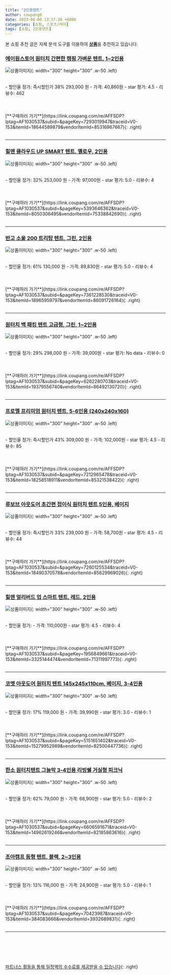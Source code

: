 ```yaml
---
title: "2인용텐트"
author: coupang6
date: 2023-08-06 13:37:28 +0800
categories: [쇼핑, 스포츠/레저]
tags: [쇼핑, 2인용텐트]
---
```


본 쇼핑 추천 글은 자체 분석 도구를 이용하여 [**상품**](https://link.coupang.com/a/bao1ui)을 추천하고 있습니다.

### [에이원스토어 원터치 간편한 캠핑 가벼운 텐트, 1~2인용](https://link.coupang.com/re/AFFSDP?lptag=AF1030537&subid=&pageKey=7293019947&traceid=V0-153&itemId=18644589879&vendorItemId=85316967667)

![상품이미지](https://thumbnail6.coupangcdn.com/thumbnails/remote/230x230ex/image/vendor_inventory/cf27/e3cbe962364881fcb1aad8891ed5344fa5664217e5ccf231296e52734d94.jpg){: width="300" height="300" .w-50 .left}


<br>
- 할인율 정가: 즉시할인가 38%  293,000   원
- 가격: 40,860원
- star 평가: 4.5
- 리뷰수: 462
<br>
<br>
<br>
<br>
[**구매하러 가기**](https://link.coupang.com/re/AFFSDP?lptag=AF1030537&subid=&pageKey=7293019947&traceid=V0-153&itemId=18644589879&vendorItemId=85316967667){: .right}
<br>
<br>

---

### [힐맨 클라우드 UP SMART 텐트, 옐로우, 2인용](https://link.coupang.com/re/AFFSDP?lptag=AF1030537&subid=&pageKey=5393646362&traceid=V0-153&itemId=8050306495&vendorItemId=75338842690)

![상품이미지](https://thumbnail6.coupangcdn.com/thumbnails/remote/230x230ex/image/retail/images/2878237070484170-6b81db77-43f9-4927-a03b-8e7b4e35e405.jpg){: width="300" height="300" .w-50 .left}


<br>
- 할인율 정가: 32%  253,000   원
- 가격: 97,000원
- star 평가: 5.0
- 리뷰수: 4
<br>
<br>
<br>
<br>
[**구매하러 가기**](https://link.coupang.com/re/AFFSDP?lptag=AF1030537&subid=&pageKey=5393646362&traceid=V0-153&itemId=8050306495&vendorItemId=75338842690){: .right}
<br>
<br>

---

### [반고 소울 200 트리탑 텐트, 그린, 2인용](https://link.coupang.com/re/AFFSDP?lptag=AF1030537&subid=&pageKey=7361228530&traceid=V0-153&itemId=18965959797&vendorItemId=86091726164)

![상품이미지](https://thumbnail8.coupangcdn.com/thumbnails/remote/230x230ex/image/retail/images/2023/05/26/15/9/828ebad8-e05f-40c5-a8ec-150e84a3ed1f.jpg){: width="300" height="300" .w-50 .left}


<br>
- 할인율 정가: 61%  130,000   원
- 가격: 89,830원
- star 평가: 5.0
- 리뷰수: 4
<br>
<br>
<br>
<br>
[**구매하러 가기**](https://link.coupang.com/re/AFFSDP?lptag=AF1030537&subid=&pageKey=7361228530&traceid=V0-153&itemId=18965959797&vendorItemId=86091726164){: .right}
<br>
<br>

---

### [원터치 백 패킹 텐트 고급형, 그린, 1~2인용](https://link.coupang.com/re/AFFSDP?lptag=AF1030537&subid=&pageKey=6262280703&traceid=V0-153&itemId=19379556740&vendorItemId=86492130720)

![상품이미지](https://thumbnail10.coupangcdn.com/thumbnails/remote/230x230ex/image/vendor_inventory/801a/4f081cc10e8ea346d05d5c2579b8abda68fe251ea7fede343bc7ebd10527.jpg){: width="300" height="300" .w-50 .left}


<br>
- 할인율 정가: 29%  298,000   원
- 가격: 39,000원
- star 평가: No data
- 리뷰수: 0
<br>
<br>
<br>
<br>
[**구매하러 가기**](https://link.coupang.com/re/AFFSDP?lptag=AF1030537&subid=&pageKey=6262280703&traceid=V0-153&itemId=19379556740&vendorItemId=86492130720){: .right}
<br>
<br>

---

### [프로멜 프리미엄 원터치 텐트, 5-6인용 (240x240x160)](https://link.coupang.com/re/AFFSDP?lptag=AF1030537&subid=&pageKey=7212965478&traceid=V0-153&itemId=18258518911&vendorItemId=85321538422)

![상품이미지](https://thumbnail7.coupangcdn.com/thumbnails/remote/230x230ex/image/vendor_inventory/d6de/9eeb26f917e07947f4a637cb88f819c36e7769f7bdc1ddd375e6ecafa9a7.jpg){: width="300" height="300" .w-50 .left}


<br>
- 할인율 정가: 즉시할인가 43%  309,000   원
- 가격: 102,000원
- star 평가: 4.5
- 리뷰수: 85
<br>
<br>
<br>
<br>
[**구매하러 가기**](https://link.coupang.com/re/AFFSDP?lptag=AF1030537&subid=&pageKey=7212965478&traceid=V0-153&itemId=18258518911&vendorItemId=85321538422){: .right}
<br>
<br>

---

### [류보브 아웃도어 초간편 접이식 원터치 텐트 5인용, 베이지](https://link.coupang.com/re/AFFSDP?lptag=AF1030537&subid=&pageKey=7260125534&traceid=V0-153&itemId=18490370578&vendorItemId=85629969026)

![상품이미지](https://thumbnail9.coupangcdn.com/thumbnails/remote/230x230ex/image/vendor_inventory/037d/de5b35cddace0bcf8c257a945336fb122785746519f1c82653e0837c5b18.jpg){: width="300" height="300" .w-50 .left}


<br>
- 할인율 정가: 즉시할인가 33%  239,000   원
- 가격: 58,700원
- star 평가: 4.5
- 리뷰수: 44
<br>
<br>
<br>
<br>
[**구매하러 가기**](https://link.coupang.com/re/AFFSDP?lptag=AF1030537&subid=&pageKey=7260125534&traceid=V0-153&itemId=18490370578&vendorItemId=85629969026){: .right}
<br>
<br>

---

### [힐맨 얼리버드 업 스마트 텐트, 레드, 2인용](https://link.coupang.com/re/AFFSDP?lptag=AF1030537&subid=&pageKey=1956849661&traceid=V0-153&itemId=3325144474&vendorItemId=71311997773)

![상품이미지](https://thumbnail10.coupangcdn.com/thumbnails/remote/230x230ex/image/retail/images/1574599660920479-cd41198a-fcb7-42a8-91f1-c925c13b682c.jpg){: width="300" height="300" .w-50 .left}


<br>
- 할인율 정가: 
- 가격: 110,000원
- star 평가: 4.5
- 리뷰수: 4
<br>
<br>
<br>
<br>
[**구매하러 가기**](https://link.coupang.com/re/AFFSDP?lptag=AF1030537&subid=&pageKey=1956849661&traceid=V0-153&itemId=3325144474&vendorItemId=71311997773){: .right}
<br>
<br>

---

### [코멧 아웃도어 원터치 텐트 145x245x110cm, 베이지, 3-4인용](https://link.coupang.com/re/AFFSDP?lptag=AF1030537&subid=&pageKey=5151651402&traceid=V0-153&itemId=15279952989&vendorItemId=82500447736)

![상품이미지](https://thumbnail9.coupangcdn.com/thumbnails/remote/230x230ex/image/retail/images/2961017987742450-ba63ec6f-0c0f-42f9-aeb8-59ec50d4e9be.png){: width="300" height="300" .w-50 .left}


<br>
- 할인율 정가: 17%  119,000   원
- 가격: 39,990원
- star 평가: 3.0
- 리뷰수: 1
<br>
<br>
<br>
<br>
[**구매하러 가기**](https://link.coupang.com/re/AFFSDP?lptag=AF1030537&subid=&pageKey=5151651402&traceid=V0-153&itemId=15279952989&vendorItemId=82500447736){: .right}
<br>
<br>

---

### [한소 원터치텐트 그늘막 3-4인용 리빙쉘 거실형 피크닉](https://link.coupang.com/re/AFFSDP?lptag=AF1030537&subid=&pageKey=6606591671&traceid=V0-153&itemId=14962619246&vendorItemId=82185863616)

![상품이미지](https://thumbnail8.coupangcdn.com/thumbnails/remote/230x230ex/image/vendor_inventory/495f/27510614bbd74aa4273d88fc0e914401ecb90f289576ae29637872687c5f.jpg){: width="300" height="300" .w-50 .left}


<br>
- 할인율 정가: 62%  79,000   원
- 가격: 68,900원
- star 평가: 5.0
- 리뷰수: 2
<br>
<br>
<br>
<br>
[**구매하러 가기**](https://link.coupang.com/re/AFFSDP?lptag=AF1030537&subid=&pageKey=6606591671&traceid=V0-153&itemId=14962619246&vendorItemId=82185863616){: .right}
<br>
<br>

---

### [조아캠프 돔형 텐트, 블랙, 2~3인용](https://link.coupang.com/re/AFFSDP?lptag=AF1030537&subid=&pageKey=70423987&traceid=V0-153&itemId=384083666&vendorItemId=3932689831)

![상품이미지](https://thumbnail9.coupangcdn.com/thumbnails/remote/230x230ex/image/retail/images/2018/08/21/14/9/4d4fe759-c270-4494-8f91-d6afd84b0d0b.jpg){: width="300" height="300" .w-50 .left}


<br>
- 할인율 정가: 13%  116,000   원
- 가격: 24,900원
- star 평가: 5.0
- 리뷰수: 1
<br>
<br>
<br>
<br>
[**구매하러 가기**](https://link.coupang.com/re/AFFSDP?lptag=AF1030537&subid=&pageKey=70423987&traceid=V0-153&itemId=384083666&vendorItemId=3932689831){: .right}
<br>
<br>

---
<br><br><br><br><br> [파트너스 활동을 통해 일정액의 수수료를 제공받을 수 있습니다](https://link.coupang.com/a/bao1ui){: .right}